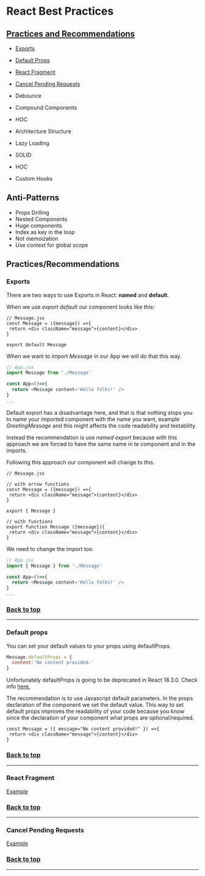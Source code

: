 # React Best Practices

<!-- ## Introduction
One of the principal things to avoid when programming with React is to have to many renders. -->

## [Practices and Recommendations](#practicesrecommendations)
  - [Exports](#exports)
  - [Default Props](#default-props)
  - [React Fragment](#react-fragment)
  - [Cancel Pending Requests](#cancel-pending-requests)
  - Debounce
  - Compound Components
  - HOC
  - Architecture Structure
  - Lazy Loading
  - SOLID
  - HOC
  
  - Custom Hooks

## Anti-Patterns
  - Props Drilling
  - Nested Components
  - Huge components
  - Index as key in the loop
  - Not memoization
  - Use context for global scope

## Practices/Recommendations
### Exports

There are two ways to use Exports in React: **named** and **default**.

When we use _export default_ our component looks like this:
```JS
// Message.jsx
const Message = ({message}) =>{
 return <div className="message">{content}</div>
}

export default Message
```
When we want to import _Message_ in our App we will do that this way.
```js
// App.jsx
import Message from './Message'

const App=()=>{
  return <Message content='Hello folks!' />
}
...
```
Default export has a disadvantage here, and that is that nothing stops you to name your imported component with the name you want, example *GreetingMessage* and this might affects the code readability and testability.

Instead the recommendation is use *named export* because with this approach we are forced to have the same name in te component and in the imports.

Following this approach our component will change to this.
```JS
// Message.jsx

// with arrow functions
const Message = ({message}) =>{
 return <div className="message">{content}</div>
}

export { Message }

// with functions
export function Message ({message}){
 return <div className="message">{content}</div>
}
```

We need to change the import too.

```js
// App.jsx
import { Message } from './Message'

const App=()=>{
  return <Message content='Hello folks!' />
}
...
```
### [Back to top](#react-best-practices)
---

### Default props
You can set your default values to your props using defaultProps.

```js
Message.defaultProps = {
  content:'No content provided.'
}
```
Unfortunately defaultProps is going to be deprecated in React 18.3.0. Check info [here.](https://github.com/chakra-ui/chakra-ui/issues/7057)


The recommendation is to use Javascript default parameters. In the props declaration of the component we set the default value. This way to set default props improves the readability of your code because you know since the declaration of your component what props are optional/required.

```JS
const Message = ({ message="No content provided!" }) =>{
 return <div className="message">{content}</div>
}
```
### [Back to top](#react-best-practices)
---

### React Fragment

[Example](https://codesandbox.io/s/react-fragment-43edci?file=/src/App.js)

### [Back to top](#react-best-practices)
---

### Cancel Pending Requests

[Example](https://codesandbox.io/s/react-update-state-hj8244)

### [Back to top](#react-best-practices)
---
